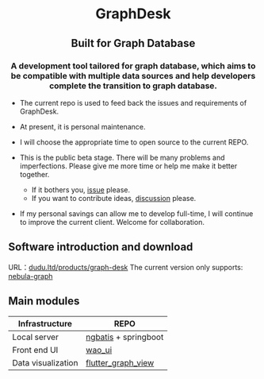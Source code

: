 <h1 align="center">GraphDesk</h1>
<h2 align="center">Built for Graph Database</h2>
<h3 align="center">A development tool tailored for graph database, which aims to be compatible with multiple data sources and help developers complete the transition to graph database.</h3>


- The current repo is used to feed back the issues and requirements of GraphDesk.
- At present, it is personal maintenance.
- I will choose the appropriate time to open source to the current REPO.
- This is the public beta stage. There will be many problems and imperfections. Please give me more time or help me make it better together.

    - If it bothers you, [issue](https://github.com/dudu-ltd/graph_desk/issues/new) please.
    - If you want to contribute ideas, [discussion](https://github.com/dudu-ltd/graph_desk/discussions/new?category=ideas) please.
- If my personal savings can allow me to develop full-time, I will continue to improve the current client. Welcome for collaboration.

## Software introduction and download
URL：[dudu.ltd/products/graph-desk](https://dudu.ltd/products/graph-desk) 
The current version only supports: [nebula-graph](https://github.com/vesoft-inc/nebula)

## Main modules
Infrastructure | REPO
---|---
Local server | [ngbatis](https://gitee.com/CorvusYe/ngbatis) + springboot
Front end UI | [wao_ui](https://gitee.com/dudu-ltd/wao_ui)
Data visualization  | [flutter_graph_view](https://gitee.com/dudu-ltd/flutter_graph_view)
